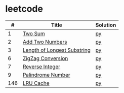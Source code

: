 # leetcode

|  #  | Title | Solution |
| --- | ----- | -------- |
 1   | [Two Sum](https://leetcode.com/problems/two-sum/) | [py](src/0001_two_sum/two_sum.py) |
| 2   | [Add Two Numbers](https://leetcode.com/problems/add-two-numbers/) | [py](src/0002_add_two_numbers/add_two_numbers.py) |
| 3   | [Length of Longest Substring](https://leetcode.com/problems/longest-substring-without-repeating-characters/) | [py](src/0003_length_of_longest_substring/length_of_longest_substring.py) |
| 6   | [ZigZag Conversion](https://leetcode.com/problems/zigzag-conversion/) | [py](src/00006/zigzag_conversion/zigzag_conversion.py) |
| 7   | [Reverse Integer](https://leetcode.com/problems/reverse-integer/) | [py](src/0007_reverse_integer/reverse_integer.py) |
| 9   | [Palindrome Number](https://leetcode.com/problems/palindrome-number/) | [py](src/0009_palindrome_number/palindrome_number.py) |
| 146 | [LRU Cache](https://leetcode.com/problems/lru-cache/) | [py](src/0146_lru_cache/lru_cache.py) |